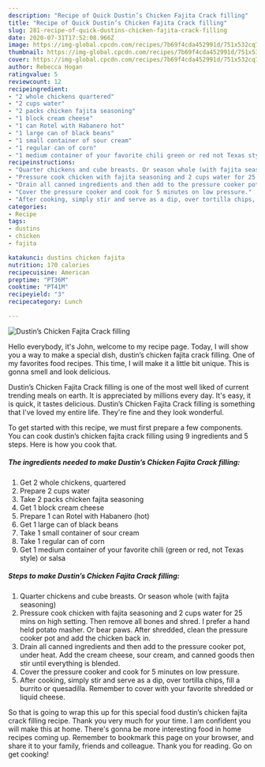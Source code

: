 ```yaml
---
description: "Recipe of Quick Dustin’s Chicken Fajita Crack filling"
title: "Recipe of Quick Dustin’s Chicken Fajita Crack filling"
slug: 281-recipe-of-quick-dustins-chicken-fajita-crack-filling
date: 2020-07-31T17:52:08.966Z
image: https://img-global.cpcdn.com/recipes/7b69f4cda452991d/751x532cq70/dustins-chicken-fajita-crack-filling-recipe-main-photo.jpg
thumbnail: https://img-global.cpcdn.com/recipes/7b69f4cda452991d/751x532cq70/dustins-chicken-fajita-crack-filling-recipe-main-photo.jpg
cover: https://img-global.cpcdn.com/recipes/7b69f4cda452991d/751x532cq70/dustins-chicken-fajita-crack-filling-recipe-main-photo.jpg
author: Rebecca Hogan
ratingvalue: 5
reviewcount: 12
recipeingredient:
- "2 whole chickens quartered"
- "2 cups water"
- "2 packs chicken fajita seasoning"
- "1 block cream cheese"
- "1 can Rotel with Habanero hot"
- "1 large can of black beans"
- "1 small container of sour cream"
- "1 regular can of corn"
- "1 medium container of your favorite chili green or red not Texas style or salsa"
recipeinstructions:
- "Quarter chickens and cube breasts. Or season whole (with fajita seasoning)"
- "Pressure cook chicken with fajita seasoning and 2 cups water for 25 mins on high setting. Then remove all bones and shred. I prefer a hand held potato masher. Or bear paws. After shredded, clean the pressure cooker pot and add the chicken back in."
- "Drain all canned ingredients and then add to the pressure cooker pot, under heat. Add the cream cheese, sour cream, and canned goods then stir until everything is blended."
- "Cover the pressure cooker and cook for 5 minutes on low pressure."
- "After cooking, simply stir and serve as a dip, over tortilla chips, fill a burrito or quesadilla. Remember to cover with your favorite shredded or liquid cheese."
categories:
- Recipe
tags:
- dustins
- chicken
- fajita

katakunci: dustins chicken fajita 
nutrition: 170 calories
recipecuisine: American
preptime: "PT36M"
cooktime: "PT41M"
recipeyield: "3"
recipecategory: Lunch

---
```



![Dustin’s Chicken Fajita Crack filling](https://img-global.cpcdn.com/recipes/7b69f4cda452991d/751x532cq70/dustins-chicken-fajita-crack-filling-recipe-main-photo.jpg)

Hello everybody, it's John, welcome to my recipe page. Today, I will show you a way to make a special dish, dustin’s chicken fajita crack filling. One of my favorites food recipes. This time, I will make it a little bit unique. This is gonna smell and look delicious.



Dustin’s Chicken Fajita Crack filling is one of the most well liked of current trending meals on earth. It is appreciated by millions every day. It's easy, it is quick, it tastes delicious. Dustin’s Chicken Fajita Crack filling is something that I've loved my entire life. They're fine and they look wonderful.


To get started with this recipe, we must first prepare a few components. You can cook dustin’s chicken fajita crack filling using 9 ingredients and 5 steps. Here is how you cook that.

##### The ingredients needed to make Dustin’s Chicken Fajita Crack filling:

1. Get 2 whole chickens, quartered
1. Prepare 2 cups water
1. Take 2 packs chicken fajita seasoning
1. Get 1 block cream cheese
1. Prepare 1 can Rotel with Habanero (hot)
1. Get 1 large can of black beans
1. Take 1 small container of sour cream
1. Take 1 regular can of corn
1. Get 1 medium container of your favorite chili (green or red, not Texas style) or salsa




##### Steps to make Dustin’s Chicken Fajita Crack filling:

1. Quarter chickens and cube breasts. Or season whole (with fajita seasoning)
1. Pressure cook chicken with fajita seasoning and 2 cups water for 25 mins on high setting. Then remove all bones and shred. I prefer a hand held potato masher. Or bear paws. After shredded, clean the pressure cooker pot and add the chicken back in.
1. Drain all canned ingredients and then add to the pressure cooker pot, under heat. Add the cream cheese, sour cream, and canned goods then stir until everything is blended.
1. Cover the pressure cooker and cook for 5 minutes on low pressure.
1. After cooking, simply stir and serve as a dip, over tortilla chips, fill a burrito or quesadilla. Remember to cover with your favorite shredded or liquid cheese.




So that is going to wrap this up for this special food dustin’s chicken fajita crack filling recipe. Thank you very much for your time. I am confident you will make this at home. There's gonna be more interesting food in home recipes coming up. Remember to bookmark this page on your browser, and share it to your family, friends and colleague. Thank you for reading. Go on get cooking!
